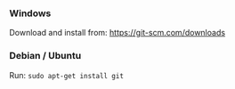 ### Windows
Download and install from: https://git-scm.com/downloads

### Debian / Ubuntu 
Run: `sudo apt-get install git`

